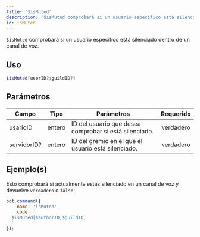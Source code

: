 ```yaml
---
title: '$isMuted'
description: '$isMuted comprobará si un usuario específico está silenciado dentro de un canal de voz.'
id: isMuted
---
```


`$isMuted` comprobará si un usuario específico está silenciado dentro de un canal de voz.

## Uso

```php
$isMuted[userID?;guildID?]
```

## Parámetros

| Campo       | Tipo   | Parámetros                                             | Requerido |
| ----------- | ------ | ------------------------------------------------------ |:---------:|
| usarioID    | entero | ID del usuario que desea comprobar si está silenciado. | verdadero |
| servidorID? | entero | ID del gremio en el que el usuario está silenciado.    | verdadero |

## Ejemplo(s)

Esto comprobará si actualmente estás silenciado en un canal de voz y devuelve `verdadero` o `falso`:

```javascript
bot.command({
    name: 'isMuted',
    code: `
  $isMuted[$authorID;$guildID]
  `
});
```
